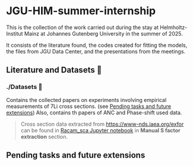 # JGU-HIM-summer-internship
This is the collection of the work carried out during the stay at Helmholtz-Institut Mainz at Johannes Gutenberg University in the summer of 2025. 

It consists of the literature found, the codes created for fitting the models, the files from JGU Data Center, and the presentations from the meetings.

## Literature and Datasets 📂
### ./Datasets 📑
Contains the collected papers on experiments involving empirical measurements of 7Li cross sections. (see [Pending tasks and future extensions](#pending-tasks))
Also, contains th papers of ANC and Phase-shift used data. 

> Cross section data extracted from https://www-nds.iaea.org/exfor can be found in [Racam_sca Jupyter notebook](Sfactor/Racam_sca.ipynb) in **Manual S factor extraction** section.

## Pending tasks and future extensions
